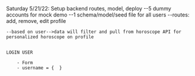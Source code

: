 Saturday 5/21/22: 
Setup backend routes, model, deploy
    --5 dummy accounts for mock demo
    --1 schema/model/seed file for all users
    --routes:
        add, remove, edit profile
    
    --based on user-->data will filter and pull from horoscope API for personalized horoscope on profile


    LOGIN USER

        - Form 
        - username = {  }